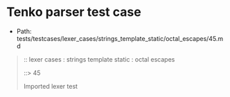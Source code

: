 # Tenko parser test case

- Path: tests/testcases/lexer_cases/strings_template_static/octal_escapes/45.md

> :: lexer cases : strings template static : octal escapes
>
> ::> 45
>
> Imported lexer test
>
> <template pure> ZeroToThreeOctalDigit [lookahead @{x2209}@ OctalDigit] (other character/high digit)

## Input

`````js
`\019`
`````

## Output

_Note: the whole output block is auto-generated. Manual changes will be overwritten!_

Below follow outputs in four parsing modes: sloppy mode, strict mode script goal, module goal, web compat mode (always sloppy).

Note that the output parts are auto-generated by the test runner to reflect actual result.

### Sloppy mode

Parsed with script goal and as if the code did not start with strict mode header.

`````
throws: Parser error!
  Template contained an illegal escape, illegal in a statement

start@1:0, error@1:0
╔══╦════════════════
 1 ║ `\019`
   ║ ^------- error
╚══╩════════════════

`````

### Strict mode

Parsed with script goal but as if it was starting with `"use strict"` at the top.

_Output same as sloppy mode._

### Module goal

Parsed with the module goal.

_Output same as sloppy mode._

### Web compat mode

Parsed in sloppy script mode but with the web compat flag enabled.

_Output same as sloppy mode._
